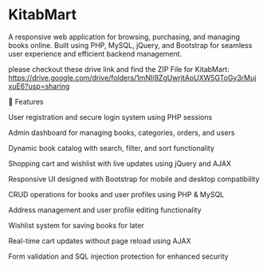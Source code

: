# KitabMart
A responsive web application for browsing, purchasing, and managing books online. Built using PHP, MySQL, jQuery, and Bootstrap for seamless user experience and efficient backend management.

please checkout these drive link and find the ZIP File for KitabMart:
https://drive.google.com/drive/folders/1mNIi9ZgUwrjtAoUXW5GToGy3rMujxuE6?usp=sharing

🔧 Features

User registration and secure login system using PHP sessions

Admin dashboard for managing books, categories, orders, and users

Dynamic book catalog with search, filter, and sort functionality

Shopping cart and wishlist with live updates using jQuery and AJAX

Responsive UI designed with Bootstrap for mobile and desktop compatibility

CRUD operations for books and user profiles using PHP & MySQL

Address management and user profile editing functionality

Wishlist system for saving books for later

Real-time cart updates without page reload using AJAX

Form validation and SQL injection protection for enhanced security
